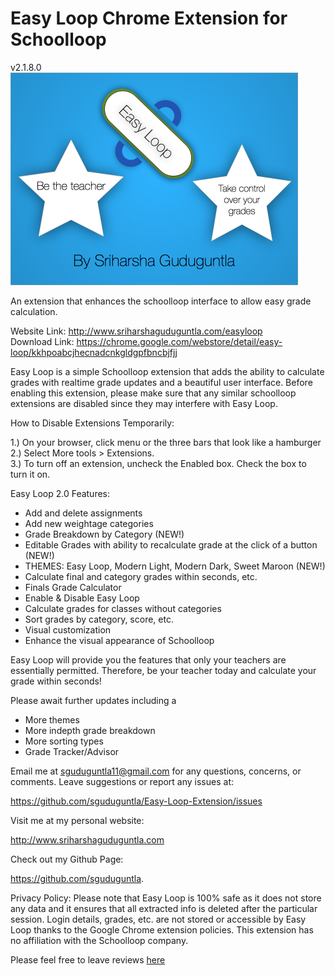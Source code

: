 Easy Loop Chrome Extension for Schoolloop
================================
v2.1.8.0
<img src="https://github.com/sguduguntla/Easy-Loop-Extension/blob/master/images/easyloop-banner-920x680.png" width="460" height="340">

An extension that enhances the schoolloop interface to allow easy grade calculation.

Website Link: http://www.sriharshaguduguntla.com/easyloop  
Download Link: https://chrome.google.com/webstore/detail/easy-loop/kkhpoabcjhecnadcnkgldgpfbncbjfjj

Easy Loop is a simple Schoolloop extension that adds the ability to calculate grades with realtime grade updates and a beautiful user interface. Before enabling this extension, please make sure that any similar schoolloop extensions are disabled since they may interfere with Easy Loop. 

How to Disable Extensions Temporarily: 

1.) On your browser, click menu or the three bars that look like a hamburger  
2.) Select More tools > Extensions.  
3.) To turn off an extension, uncheck the Enabled box. Check the box to turn it on.  

Easy Loop 2.0 Features:  

 - Add and delete assignments
 - Add new weightage categories
 - Grade Breakdown by Category (NEW!)
 - Editable Grades with ability to recalculate grade at the click of a button (NEW!)
 - THEMES: Easy Loop, Modern Light, Modern Dark, Sweet Maroon (NEW!)
 - Calculate final and category grades within seconds, etc.
 - Finals Grade Calculator
 - Enable & Disable Easy Loop
 - Calculate grades for classes without categories
 - Sort grades by category, score, etc.
 - Visual customization
 - Enhance the visual appearance of Schoolloop 

Easy Loop will provide you the features that only your teachers are essentially permitted. Therefore, be your teacher today and calculate your grade within seconds! 

Please await further updates including a

 - More themes 
 - More indepth grade breakdown
 - More sorting types
 - Grade Tracker/Advisor

Email me at sguduguntla11@gmail.com for any questions, concerns, or comments. Leave suggestions or report any issues at:

https://github.com/sguduguntla/Easy-Loop-Extension/issues 

Visit me at my personal website: 

http://www.sriharshaguduguntla.com

Check out my Github Page: 

https://github.com/sguduguntla. 

Privacy Policy: Please note that Easy Loop is 100% safe as it does not store any data and it ensures that all extracted info is deleted after the particular session. Login details, grades, etc. are not stored or accessible by Easy Loop thanks to the Google Chrome extension policies. This extension has no affiliation with the Schoolloop company. 

Please feel free to leave reviews [here](https://chrome.google.com/webstore/detail/easy-loop/kkhpoabcjhecnadcnkgldgpfbncbjfjj/reviews)
